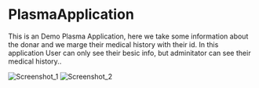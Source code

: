 # PlasmaApplication

This is an Demo Plasma Application, here we take some information about the donar and we marge their medical history with
their id. In this application User can only see their besic info, but adminitator can see their medical history..

![Screenshot_1](https://user-images.githubusercontent.com/43453620/89814199-961e4480-db64-11ea-9da1-eb07e1fea56e.png)
![Screenshot_2](https://user-images.githubusercontent.com/43453620/89814215-9d455280-db64-11ea-851b-7a32a026e6d2.png)
